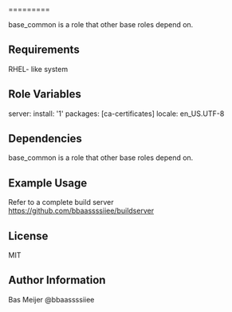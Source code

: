 =========

base_common is a role that other base roles depend on.

Requirements
------------

RHEL- like system


Role Variables
--------------

server:
    install: '1'
    packages: [ca-certificates]
    locale: en_US.UTF-8

Dependencies
------------

base_common is a role that other base roles depend on.

Example Usage
----------------

Refer to a complete build server https://github.com/bbaassssiiee/buildserver

License
-------

MIT

Author Information
------------------

Bas Meijer
@bbaassssiiee

